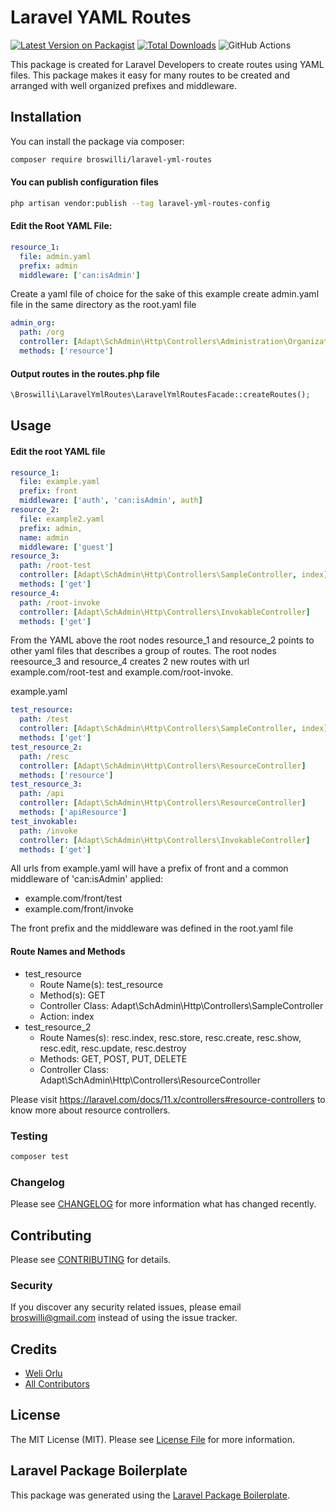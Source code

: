 # Laravel YAML Routes

[![Latest Version on Packagist](https://img.shields.io/packagist/v/broswilli/laravel-yml-routes.svg?style=flat-square)](https://packagist.org/packages/broswilli/laravel-yml-routes)
[![Total Downloads](https://img.shields.io/packagist/dt/broswilli/laravel-yml-routes.svg?style=flat-square)](https://packagist.org/packages/broswilli/laravel-yml-routes)
![GitHub Actions](https://github.com/broswilli/laravel-yml-routes/actions/workflows/main.yml/badge.svg)

This package is created for Laravel Developers to create routes using YAML files. This package makes it easy for many routes to be created and arranged with well organized prefixes and middleware.

## Installation

You can install the package via composer:

```bash
composer require broswilli/laravel-yml-routes
```

#### You can publish configuration files

```bash
php artisan vendor:publish --tag laravel-yml-routes-config
```

#### Edit the Root YAML File:

```yaml
resource_1:
  file: admin.yaml
  prefix: admin
  middleware: ['can:isAdmin']
```
Create a yaml file of choice for the sake of this example create admin.yaml file in the same directory as the root.yaml file

```yaml
admin_org:
  path: /org
  controller: [Adapt\SchAdmin\Http\Controllers\Administration\OrganizationController]
  methods: ['resource']
```
#### Output routes in the routes.php file

```php
\Broswilli\LaravelYmlRoutes\LaravelYmlRoutesFacade::createRoutes();
```
## Usage

#### Edit the root YAML file

```yaml
resource_1:
  file: example.yaml
  prefix: front
  middleware: ['auth', 'can:isAdmin', auth]
resource_2:
  file: example2.yaml
  prefix: admin,
  name: admin
  middleware: ['guest']
resource_3:
  path: /root-test
  controller: [Adapt\SchAdmin\Http\Controllers\SampleController, index]
  methods: ['get']
resource_4:
  path: /root-invoke
  controller: [Adapt\SchAdmin\Http\Controllers\InvokableController]
  methods: ['get']
```
From the YAML above the root nodes resource_1 and resource_2 points to other yaml files that describes a group of routes. The root nodes reesource_3 and resource_4 creates 2 new routes with url example.com/root-test and example.com/root-invoke. 

example.yaml
```yaml
test_resource:
  path: /test
  controller: [Adapt\SchAdmin\Http\Controllers\SampleController, index]
  methods: ['get']
test_resource_2:
  path: /resc
  controller: [Adapt\SchAdmin\Http\Controllers\ResourceController]
  methods: ['resource']
test_resource_3:
  path: /api
  controller: [Adapt\SchAdmin\Http\Controllers\ResourceController]
  methods: ['apiResource']
test_invokable:
  path: /invoke
  controller: [Adapt\SchAdmin\Http\Controllers\InvokableController]
  methods: ['get']
```
All urls from example.yaml will have a prefix of front and a common middleware of 'can:isAdmin' applied:
- example.com/front/test
- example.com/front/invoke

The front prefix and the middleware was defined in the root.yaml file

#### Route Names and Methods
- test_resource
  - Route Name(s): test_resource
  - Method(s): GET
  - Controller Class: Adapt\SchAdmin\Http\Controllers\SampleController
  - Action: index
- test_resource_2
  - Route Names(s): resc.index, resc.store, resc.create, resc.show, resc.edit, resc.update, resc.destroy
  - Methods: GET, POST, PUT, DELETE
  - Controller Class: Adapt\SchAdmin\Http\Controllers\ResourceController
    
Please visit https://laravel.com/docs/11.x/controllers#resource-controllers to know more about resource controllers.

### Testing

```bash
composer test
```

### Changelog

Please see [CHANGELOG](CHANGELOG.md) for more information what has changed recently.

## Contributing

Please see [CONTRIBUTING](CONTRIBUTING.md) for details.

### Security

If you discover any security related issues, please email broswilli@gmail.com instead of using the issue tracker.

## Credits

-   [Weli Orlu](https://github.com/broswilli)
-   [All Contributors](../../contributors)

## License

The MIT License (MIT). Please see [License File](LICENSE.md) for more information.

## Laravel Package Boilerplate

This package was generated using the [Laravel Package Boilerplate](https://laravelpackageboilerplate.com).
